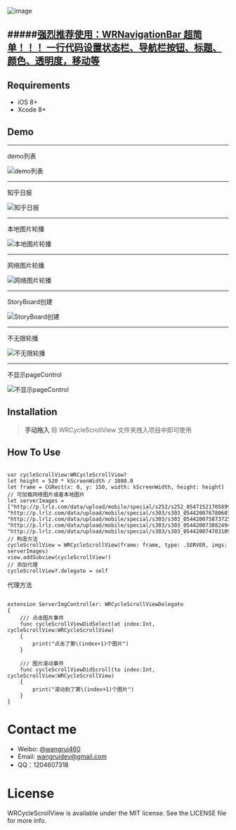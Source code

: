 ![image](https://github.com/wangrui460/WRCycleScrollView/raw/master/screenshots/WRCycleScrollView.png)

#####[强烈推荐使用：WRNavigationBar  超简单！！！ 一行代码设置状态栏、导航栏按钮、标题、颜色、透明度，移动等](https://github.com/wangrui460/WRNavigationBar)
------------------------------------------------------------

## Requirements
- iOS 8+
- Xcode 8+


## Demo 
---
demo列表

![demo列表](https://github.com/wangrui460/WRCycleScrollView/raw/master/screenshots/demos.png)

---
知乎日报

![知乎日报](https://github.com/wangrui460/WRCycleScrollView/raw/master/screenshots/知乎日报.gif)

---
本地图片轮播

![本地图片轮播](https://github.com/wangrui460/WRCycleScrollView/raw/master/screenshots/本地图片轮播.gif)

---
网络图片轮播

![网络图片轮播](https://github.com/wangrui460/WRCycleScrollView/raw/master/screenshots/网络图片轮播.gif)

---
StoryBoard创建

![StoryBoard创建](https://github.com/wangrui460/WRCycleScrollView/raw/master/screenshots/StoryBoard创建.gif)

---
不无限轮播

![不无限轮播](https://github.com/wangrui460/WRCycleScrollView/raw/master/screenshots/不无限轮播.gif)

---
不显示pageControl

![不显示pageControl](https://github.com/wangrui460/WRCycleScrollView/raw/master/screenshots/不显示pageControl.gif)


## Installation 

> **手动拖入**
> 将 WRCycleScrollView 文件夹拽入项目中即可使用

## How To Use

<pre><code>
var cycleScrollView:WRCycleScrollView?
let height = 520 * kScreenWidth / 1080.0
let frame = CGRect(x: 0, y: 150, width: kScreenWidth, height: height)
// 可加载网络图片或者本地图片
let serverImages = ["http://p.lrlz.com/data/upload/mobile/special/s252/s252_05471521705899113.png",              "http://p.lrlz.com/data/upload/mobile/special/s303/s303_05442007678060723.png",                  "http://p.lrlz.com/data/upload/mobile/special/s303/s303_05442007587372591.png",                    "http://p.lrlz.com/data/upload/mobile/special/s303/s303_05442007388249407.png",                    "http://p.lrlz.com/data/upload/mobile/special/s303/s303_05442007470310935.png"]
// 构造方法
cycleScrollView = WRCycleScrollView(frame: frame, type: .SERVER, imgs: serverImages)
view.addSubview(cycleScrollView!)
// 添加代理
cycleScrollView?.delegate = self
</code></pre>

代理方法
<pre><code>
extension ServerImgController: WRCycleScrollViewDelegate
{
    /// 点击图片事件
    func cycleScrollViewDidSelect(at index:Int, cycleScrollView:WRCycleScrollView)
    {
        print("点击了第\(index+1)个图片")
    }
    
    /// 图片滚动事件
    func cycleScrollViewDidScroll(to index:Int, cycleScrollView:WRCycleScrollView)
    {
        print("滚动到了第\(index+1)个图片")
    }
}
</code></pre>


# Contact me
- Weibo: [@wangrui460](http://weibo.com/u/5145779726?is_all=1)
- Email:  wangruidev@gmail.com
- QQ：1204607318

# License

WRCycleScrollView is available under the MIT license. See the LICENSE file for more info.

